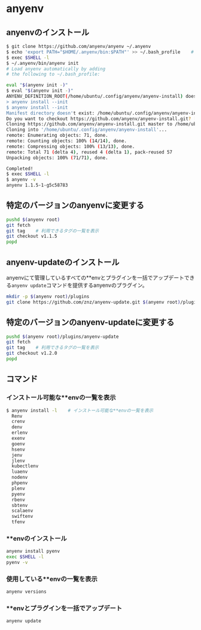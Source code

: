 # anyenv

## anyenvのインストール

```bash
$ git clone https://github.com/anyenv/anyenv ~/.anyenv
$ echo 'export PATH="$HOME/.anyenv/bin:$PATH"' >> ~/.bash_profile    # bashを使用している場合。他のシェルを使用している場合は公式ドキュメントを参照
$ exec $SHELL -l
$ ~/.anyenv/bin/anyenv init
# Load anyenv automatically by adding
# the following to ~/.bash_profile:

eval "$(anyenv init -)"
$ eval "$(anyenv init -)"
ANYENV_DEFINITION_ROOT(/home/ubuntu/.config/anyenv/anyenv-install) doesn't exist. You can initialize it by:
> anyenv install --init
$ anyenv install --init
Manifest directory doesn't exist: /home/ubuntu/.config/anyenv/anyenv-install
Do you want to checkout https://github.com/anyenv/anyenv-install.git? [y/N]: y
Cloning https://github.com/anyenv/anyenv-install.git master to /home/ubuntu/.config/anyenv/anyenv-install...
Cloning into '/home/ubuntu/.config/anyenv/anyenv-install'...
remote: Enumerating objects: 71, done.
remote: Counting objects: 100% (14/14), done.
remote: Compressing objects: 100% (13/13), done.
remote: Total 71 (delta 4), reused 4 (delta 1), pack-reused 57
Unpacking objects: 100% (71/71), done.

Completed!
$ exec $SHELL -l
$ anyenv -v
anyenv 1.1.5-1-g5c58783
```

## 特定のバージョンのanyenvに変更する

```bash
pushd $(anyenv root)
git fetch
git tag    # 利用できるタグの一覧を表示
git checkout v1.1.5
popd
```

## anyenv-updateのインストール

anyenvにて管理しているすべての**envとプラグインを一括でアップデートできる`anyenv update`コマンドを提供するanyenvのプラグイン。

```bash
mkdir -p $(anyenv root)/plugins
git clone https://github.com/znz/anyenv-update.git $(anyenv root)/plugins/anyenv-update
```

## 特定のバージョンのanyenv-updateに変更する

```bash
pushd $(anyenv root)/plugins/anyenv-update
git fetch
git tag    # 利用できるタグの一覧を表示
git checkout v1.2.0
popd
```

## コマンド

### インストール可能な**envの一覧を表示

```bash
$ anyenv install -l    # インストール可能な**envの一覧を表示
  Renv
  crenv
  denv
  erlenv
  exenv
  goenv
  hsenv
  jenv
  jlenv
  kubectlenv
  luaenv
  nodenv
  phpenv
  plenv
  pyenv
  rbenv
  sbtenv
  scalaenv
  swiftenv
  tfenv
```

### **envのインストール

```bash
anyenv install pyenv
exec $SHELL -l
pyenv -v
```

### 使用している**envの一覧を表示

```bash
anyenv versions
```

### **envとプラグインを一括でアップデート

```bash
anyenv update
```

